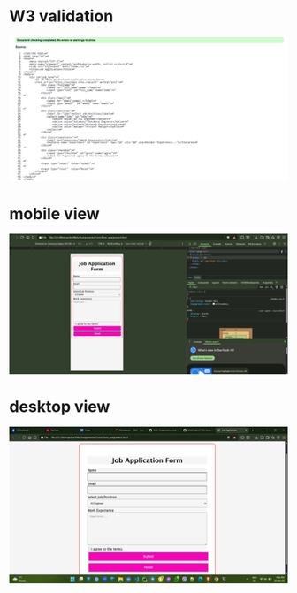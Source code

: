 # W3 validation
![validation](./Screenshot%202025-10-12%20210258.png)

# mobile view 
![mobile view](mobileview.png)

# desktop view 
![desktop view](desktopview.png)